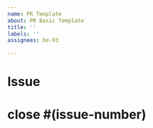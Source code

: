 ```yaml
---
name: PR Template
about: PR Basic Template
title: ''
labels: ''
assignees: be-93

---
```


# Issue

# close #(issue-number)
